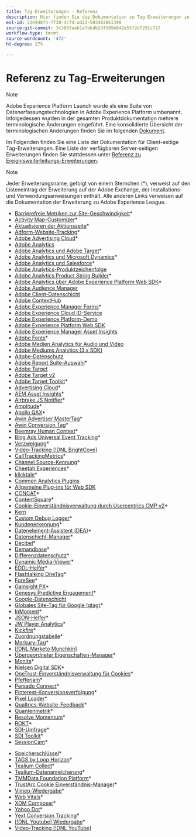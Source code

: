 ```yaml
---
title: Tag-Erweiterungen - Referenz
description: Hier finden Sie die Dokumentation zu Tag-Erweiterungen in Adobe Experience Platform.
exl-id: 226948f4-7738-4cfd-ad22-5934820b1399
source-git-commit: 3c3863aa61a7bbdb2df585b842e55f2d7291c727
workflow-type: tm+mt
source-wordcount: '472'
ht-degree: 27%

---
```


# Referenz zu Tag-Erweiterungen

>[!NOTE]
>
>Adobe Experience Platform Launch wurde als eine Suite von Datenerfassungstechnologien in Adobe Experience Platform umbenannt. Infolgedessen wurden in der gesamten Produktdokumentation mehrere terminologische Änderungen eingeführt. Eine konsolidierte Übersicht der terminologischen Änderungen finden Sie im folgenden [Dokument](../../term-updates.md).

Im Folgenden finden Sie eine Liste der Dokumentation für Client-seitige Tag-Erweiterungen. Eine Liste der verfügbaren Server-seitigen Erweiterungen finden Sie stattdessen unter [Referenz zu Ereignisweiterleitungs-Erweiterungen](../server/overview.md).

>[!NOTE]
>
>Jeder Erweiterungsname, gefolgt von einem Sternchen (*), verweist auf den Listeneintrag der Erweiterung auf der Adobe Exchange, der Installations- und Verwendungsanweisungen enthält. Alle anderen Links verweisen auf die Dokumentation der Erweiterung zu Adobe Experience League.

* [Barrierefreie Metriken zur Site-Geschwindigkeit](https://exchange.adobe.com/apps/ec/103053)*
* [Activity Map-Customizer](https://exchange.adobe.com/apps/ec/101531)*
* [Aktualisieren der Aktionsseite](https://exchange.adobe.com/apps/ec/102848)*
* [Adform-Website-Tracking](https://exchange.adobe.com/apps/ec/103195)*
* [Adobe Advertising Cloud](https://exchange.adobe.com/apps/ec/100155)*
* [Adobe Analytics](./analytics/overview.md)
* [Adobe Analytics und Adobe Target](https://exchange.adobe.com/apps/ec/105363/*6sense-for-analytics-and-target)*
* [Adobe Analytics und Microsoft Dynamics](https://exchange.adobe.com/apps/ec/102966)*
* [Adobe Analytics und Salesforce](https://exchange.adobe.com/apps/ec/101530)*
* [Adobe Analytics-Produktzeichenfolge](./product-string/overview.md)
* [Adobe Analytics Product String Builder](https://exchange.adobe.com/apps/ec/101461)*
* [Adobe Analytics über Adobe Experience Platform Web SDK](https://exchange.adobe.com/de/apps/ec/108985/search-discovery-for-adobe-analytics-via-aep-web-sdk)*
* [Adobe Audience Manager](./audience-manager/overview.md)
* [Adobe Client-Datenschicht](./client-data-layer/overview.md)
* [Adobe ContextHub](./contexthub/overview.md)
* [Adobe Experience Manager Forms](https://exchange.adobe.com/apps/ec/107493)*
* [Adobe Experience Cloud ID-Service](./id-service/overview.md)
* [Adobe Experience Platform-Demo](./platform-demo/overview.md)
* [Adobe Experience Platform Web SDK](./web-sdk/overview.md)
* [Adobe Experience Manager Asset Insights](./asset-insights/overview.md)
* [Adobe Fonts](https://exchange.adobe.com/apps/ec/101538)*
* [Adobe Medien Analytics für Audio und Video](./media-analytics/overview.md)
* [Adobe Mediums Analytics (3.x SDK)](./media-analytics-3x/overview.md)
* [Adobe-Datenschutz](./privacy/overview.md)
* [Adobe Report Suite-Auswahl](https://exchange.adobe.com/apps/ec/100640)*
* [Adobe Target](./target/overview.md)
* [Adobe Target v2](./target-v2/overview.md)
* [Adobe Target Toolkit](https://exchange.adobe.com/apps/ec/100640)*
* [Advertising Cloud](https://exchange.adobe.com/apps/ec/100640)*
* [AEM Asset Insights](https://exchange.adobe.com/apps/ec/103406)*
* [Airbrake JS Notifier](https://exchange.adobe.com/apps/ec/103342)*
* [Amplitude](https://exchange.adobe.com/apps/ec/108010)*
* [Apollo QAX](https://exchange.adobe.com/apps/ec/105068)*
* [Awin Advertiser MasterTag](https://exchange.adobe.com/apps/ec/103176)*
* [Awin Conversion Tag](https://exchange.adobe.com/apps/ec/103240)*
* [Beemray Human Context](https://exchange.adobe.com/apps/ec/101063)*
* [Bing Ads Universal Event Tracking](https://exchange.adobe.com/apps/ec/100154)*
* [Verzweigung](https://exchange.adobe.com/apps/ec/101382)*
* [Video-Tracking [!DNL BrightCove]](./brightcove/overview.md)
* [CallTrackingMetrics](https://exchange.adobe.com/apps/ec/107695)*
* [Channel Source-Kennung](https://exchange.adobe.com/apps/ec/101412)*
* [Cheetah Experiences](https://exchange.adobe.com/apps/ec/102759)*
* [klicktale](https://exchange.adobe.com/apps/ec/100082)*
* [Common Analytics Plugins](./plugins/overview.md)
* [Allgemeine Plug-ins für Web SDK](./web-sdk/web-sdk-plugins.md)
* [CONCAT](https://exchange.adobe.com/apps/ec/104690)*
* [ContentSquare](https://exchange.adobe.com/apps/ec/100364)*
* [Cookie-Einverständnisverwaltung durch Usercentrics CMP v2](https://exchange.adobe.com/apps/ec/*107037)*
* [Kern](./core/overview.md)
* [Custom Debug Logger](https://exchange.adobe.com/apps/ec/104698)*
* [Kundenerkennung](https://exchange.adobe.com/apps/ec/100688)*
* [Datenelement-Assistent (DEA)](https://exchange.adobe.com/apps/ec/101413)*
* [Datenschicht-Manager](https://exchange.adobe.com/apps/ec/101462)*
* [Decibel](https://exchange.adobe.com/apps/ec/100913)*
* [Demandbase](https://exchange.adobe.com/apps/ec/101605)*
* [Differenzdatenschutz](https://exchange.adobe.com/apps/ec/104535)*
* [Dynamic Media-Viewer](https://exchange.adobe.com/apps/ec/103048)*
* [EDDL-Helfer](https://exchange.adobe.com/apps/ec/107691)*
* [Flashtalking OneTag](https://exchange.adobe.com/apps/ec/101392)*
* [ForeSee](https://exchange.adobe.com/apps/ec/100164)*
* [Gainsight PX](https://exchange.adobe.com/apps/ec/103343)*
* [Genesys Predictive Engagement](https://exchange.adobe.com/apps/ec/106148)*
* [Google-Datenschicht](./google-data-layer/overview.md)
* [Globales Site-Tag für Google (gtag)](https://exchange.adobe.com/apps/ec/101437/*google-global-site-tag-gtag)*
* [InMoment](https://exchange.adobe.com/apps/ec/100847)*
* [JSON-Helfer](https://exchange.adobe.com/apps/ec/106449)*
* [JW Player Analytics](https://exchange.a[](https://exchange.adobe.com/apps/ec/101460/*sdi-toolkit)dobe.com/apps/ec/101523)*
* [Kickfire](https://exchange.adobe.com/apps/ec/101621)*
* [Zuordnungstabelle](https://exchange.adobe.com/apps/ec/103136)*
* [Merkury-Tag](https://exchange.adobe.com/apps/ec/600027/merkury-tag)*
* [[!DNL Marketo Munchkin]](./marketo/overview.md)
* [Übergeordneter Eigenschaften-Manager](https://exchange.adobe.com/apps/ec/102992)*
* [Monita](https://exchange.adobe.com/apps/ec/106544)*
* [Nielsen Digital SDK](https://exchange.adobe.com/apps/ec/101361)*
* [OneTrust-Einverständnisverwaltung für Cookies](https://exchange.adobe.com/apps/ec/100340)*
* [Pfefferjam](https://exchange.adobe.com/apps/ec/103587)*
* [Persado Connect](https://exchange.adobe.com/apps/ec/103745)*
* [Pinterest-Konversionsverfolgung](https://exchange.adobe.com/apps/ec/100523)*
* [Pixel Loader](https://exchange.adobe.com/apps/ec/100152)*
* [Qualtrics-Website-Feedback](https://exchange.adobe.com/apps/ec/101569)*
* [Quantenmetrik](https://exchange.adobe.com/apps/ec/101535)*
* [Resolve Momentum](https://exchange.adobe.com/apps/ec/108352)*
* [ROKT](https://exchange.adobe.com/apps/ec/107591)*
* [SDI-Umfrage](https://exchange.adobe.com/apps/ec/102991)*
* [SDI Toolkit](https://exchange.adobe.com/apps/ec/101460)*
* [SessionCam](https://exchange.adobe.com/apps/ec/100517)*
<!-- * [SPA View Change Event](https://partners.adobe.com/exchangeprogram/experiencecloud/exchange.details.105867.html) -->
* [Speicherschlüssel](https://exchange.adobe.com/apps/ec/102990)*
* [TAGS by Loop Horizon](https://exchange.adobe.com/apps/ec/106092)*
* [Tealium Collect](https://exchange.adobe.com/apps/ec/104217)*
* [Tealium-Datenanreicherung](https://exchange.adobe.com/apps/ec/104217)*
* [TMMData Foundation Platform](https://exchange.adobe.com/apps/ec/100148)*
* [TrustArc Cookie Einverständnis-Manager](https://exchange.adobe.com/apps/ec/107037)*
* [Vimeo-Wiedergabe](https://exchange.adobe.com/apps/ec/108937)*
* [Web Vitals](https://exchange.adobe.com/apps/ec/106769)*
* [XDM Composer](https://exchange.adobe.com/apps/ec/106062)*
* [Yahoo Dot](https://exchange.adobe.com/apps/ec/106062)*
* [Yext Conversion Tracking](https://exchange.adobe.com/apps/ec/103174)*
* [[!DNL Youtube] Wiedergabe](https://exchange.adobe.com/apps/ec/103174)*
* [Video-Tracking [!DNL YouTube]](./youtube/overview.md)

